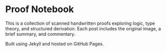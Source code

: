 
# Proof Notebook

This is a collection of scanned handwritten proofs exploring logic, type theory, and structured derivation. Each post includes the original image, a brief summary, and commentary.

Built using Jekyll and hosted on GitHub Pages.
